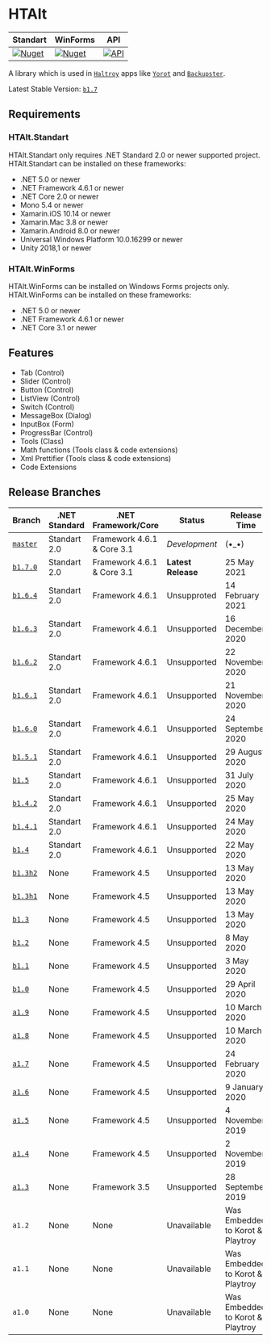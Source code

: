 # HTAlt
|Standart|WinForms|API|
|-|-|-|
|[![Nuget](https://img.shields.io/nuget/dt/HTAlt.Standart?label=Nuget&style=for-the-badge)](https://www.nuget.org/packages/HTAlt.Standart)|[![Nuget](https://img.shields.io/nuget/dt/HTAlt.WinForms?label=Nuget&style=for-the-badge)](https://www.nuget.org/packages/HTAlt.WinForms)| [![API](https://img.shields.io/badge/HTAlt-API%20Docs-blue?style=for-the-badge)](http://htalt.haltroy.com) |

A library which is used in [`Haltroy`](http://haltroy.com) apps like [`Yorot`](https://github.com/haltroy/Yorot) and [`Backupster`](https://haltroy.com/Backupster.html).

Latest Stable Version: [`b1.7`](https://github.com/Haltroy/HTAlt/releases/tag/b1.7.0)

## Requirements
### HTAlt.Standart
HTAlt.Standart only requires .NET Standard 2.0 or newer supported project. HTAlt.Standart can be installed on these frameworks:
 - .NET 5.0 or newer
 - .NET Framework 4.6.1 or newer
 - .NET Core 2.0 or newer
 - Mono 5.4 or newer
 - Xamarin.iOS 10.14 or newer
 - Xamarin.Mac 3.8 or newer
 - Xamarin.Android 8.0 or newer
 - Universal Windows Platform 10.0.16299 or newer
 - Unity 2018,1 or newer

### HTAlt.WinForms
HTAlt.WinForms can be installed on Windows Forms projects only. HTAlt.WinForms can be installed on these frameworks:
 - .NET 5.0 or newer
 - .NET Framework 4.6.1 or newer
 - .NET Core 3.1 or newer

## Features
 - Tab (Control)
 - Slider (Control)
 - Button (Control)
 - ListView (Control)
 - Switch (Control)
 - MessageBox (Dialog)
 - InputBox (Form)
 - ProgressBar (Control)
 - Tools (Class)
 - Math functions (Tools class & code extensions) 
 - Xml Prettifier (Tools class & code extensions)
 - Code Extensions

 ## Release Branches

| Branch                                                               | .NET Standard | .NET Framework/Core | Status | Release Time |
|----------------------------------------------------------------------|---------------|---------------------|----------|------------|
| [`master`](https://github.com/haltroy/htalt)              | Standart 2.0 | Framework 4.6.1 & Core 3.1 | *Development* | (•_•) |
| [`b1.7.0`](https://github.com/haltroy/htalt/tree/b1.7.0) | Standart 2.0 | Framework 4.6.1 & Core 3.1 | **Latest Release** | 25 May 2021 |
| [`b1.6.4`](https://github.com/haltroy/htalt/tree/b1.6.4) | Standart 2.0 | Framework 4.6.1 | Unsupproted | 14 February 2021 |
| [`b1.6.3`](https://github.com/haltroy/htalt/tree/b1.6.3) | Standart 2.0 | Framework 4.6.1 | Unsupported | 16 December 2020 |
| [`b1.6.2`](https://github.com/haltroy/htalt/tree/b1.6.2) | Standart 2.0 | Framework 4.6.1 | Unsupported | 22 November 2020 |
| [`b1.6.1`](https://github.com/haltroy/htalt/tree/b1.6.1) | Standart 2.0 | Framework 4.6.1 | Unsupported | 21 November 2020 |
| [`b1.6.0`](https://github.com/haltroy/htalt/tree/b1.6.0) | Standart 2.0 | Framework 4.6.1 | Unsupported | 24 September 2020 |
| [`b1.5.1`](https://github.com/haltroy/htalt/tree/b1.5.1) | Standart 2.0 | Framework 4.6.1 | Unsupported | 29 August 2020 |
| [`b1.5`](https://github.com/haltroy/htalt/tree/b1.5) | Standart 2.0 | Framework 4.6.1 | Unsupported | 31 July 2020 |
| [`b1.4.2`](https://github.com/haltroy/htalt/tree/b1.4.2) | Standart 2.0 | Framework 4.6.1 | Unsupported | 25 May 2020 |
| [`b1.4.1`](https://github.com/haltroy/htalt/tree/b1.4.1) | Standart 2.0 | Framework 4.6.1 | Unsupported | 24 May 2020 |
| [`b1.4`](https://github.com/haltroy/htalt/tree/b1.4) | Standart 2.0 | Framework 4.6.1 | Unsupported | 22 May 2020 |
| [`b1.3h2`](https://github.com/haltroy/htalt/tree/b1.3h2) | None | Framework 4.5 | Unsupported | 13 May 2020 |
| [`b1.3h1`](https://github.com/haltroy/htalt/tree/b1.3h1) | None | Framework 4.5 | Unsupported | 13 May 2020 |
| [`b1.3`](https://github.com/haltroy/htalt/tree/b1.3) | None | Framework 4.5 | Unsupported | 13 May 2020 |
| [`b1.2`](https://github.com/haltroy/htalt/tree/b1.2) | None | Framework 4.5 | Unsupported | 8 May 2020 |
| [`b1.1`](https://github.com/haltroy/htalt/tree/b1.1) | None | Framework 4.5 | Unsupported | 3 May 2020 |
| [`b1.0`](https://github.com/haltroy/htalt/tree/b1.0) | None | Framework 4.5 | Unsupported | 29 April 2020 |
| [`a1.9`](https://github.com/haltroy/htalt/tree/a1.9) | None | Framework 4.5 | Unsupported | 10 March 2020 |
| [`a1.8`](https://github.com/haltroy/htalt/tree/a1.8) | None | Framework 4.5 | Unsupported | 10 March 2020 |
| [`a1.7`](https://github.com/haltroy/htalt/tree/a1.7) | None | Framework 4.5 | Unsupported | 24 February 2020 |
| [`a1.6`](https://github.com/haltroy/htalt/tree/a1.6) | None | Framework 4.5 | Unsupported | 9 January 2020 |
| [`a1.5`](https://github.com/haltroy/htalt/tree/a1.5) | None | Framework 4.5 | Unsupported | 4 November 2019 |
| [`a1.4`](https://github.com/haltroy/htalt/tree/a1.4) | None | Framework 4.5 | Unsupported | 2 November 2019 |
| [`a1.3`](https://github.com/haltroy/htalt/tree/a1.4) | None | Framework 3.5 | Unsupported | 28 September 2019 |
| `a1.2` | None | None | Unavailable | Was Embedded to Korot & Playtroy |
| `a1.1` | None | None | Unavailable | Was Embedded to Korot & Playtroy |
| `a1.0` | None | None | Unavailable | Was Embedded to Korot & Playtroy |

